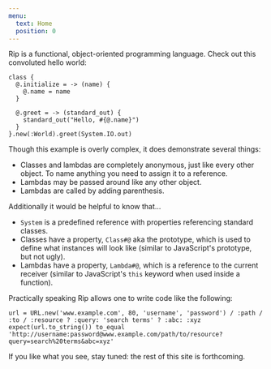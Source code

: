 ```yaml
---
menu:
  text: Home
  position: 0
---
```


Rip is a functional, object-oriented programming language. Check out this convoluted hello world:

    class {
      @.initialize = -> (name) {
        @.name = name
      }

      @.greet = -> (standard_out) {
        standard_out("Hello, #{@.name}")
      }
    }.new(:World).greet(System.IO.out)

Though this example is overly complex, it does demonstrate several things:

* Classes and lambdas are completely anonymous, just like every other object. To name anything you need to assign it to a reference.
* Lambdas may be passed around like any other object.
* Lambdas are called by adding parenthesis.

Additionally it would be helpful to know that...

* `System` is a predefined reference with properties referencing standard classes.
* Classes have a property, `Class#@` aka the prototype, which is used to define what instances will look like (similar to JavaScript's prototype, but not ugly).
* Lambdas have a property, `Lambda#@`, which is a reference to the current receiver (similar to JavaScript's `this` keyword when used inside a function).

Practically speaking Rip allows one to write code like the following:

    url = URL.new('www.example.com', 80, 'username', 'password') / :path / :to / :resource ? :query: 'search terms' ? :abc: :xyz
    expect(url.to_string()) to_equal 'http://username:password@www.example.com/path/to/resource?query=search%20terms&abc=xyz'

If you like what you see, stay tuned: the rest of this site is forthcoming.
